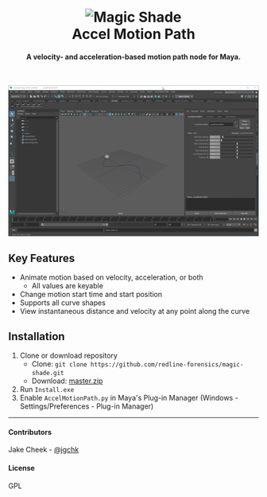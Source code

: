 <h1 align="center">
  <br>
    <img src="https://cdn.rawgit.com/redline-forensics/accel-motion-path/master/img/logo.svg" alt="Magic Shade" width="200">
  <br>
    Accel Motion Path
  <br>
</h1>

<h4 align="center">A velocity- and acceleration-based motion path node for Maya.</h4>
<br>

![screenshot](https://github.com/redline-forensics/accel-motion-path/raw/master/img/usage.gif)

## Key Features

* Animate motion based on velocity, acceleration, or both
  - All values are keyable
* Change motion start time and start position
* Supports all curve shapes
* View instantaneous distance and velocity at any point along the curve

## Installation

1. Clone or download repository
   * Clone: ```git clone https://github.com/redline-forensics/magic-shade.git```
   * Download: <a href="https://github.com/redline-forensics/accel-motion-path/archive/master.zip">master.zip</a>
2. Run ```Install.exe```
3. Enable ```AccelMotionPath.py``` in Maya's Plug-in Manager (Windows - Settings/Preferences - Plug-in Manager)


---


#### Contributors

Jake Cheek - [@jgchk](https://github.com/jgchk)

#### License

GPL
